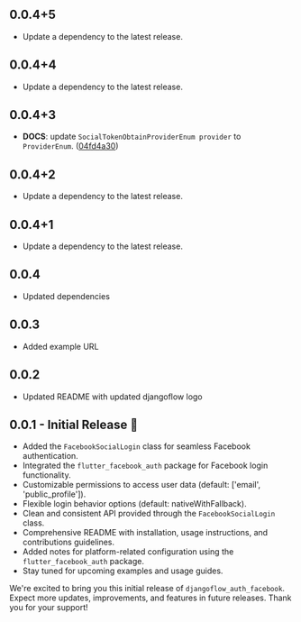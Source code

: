 ## 0.0.4+5

 - Update a dependency to the latest release.

## 0.0.4+4

 - Update a dependency to the latest release.

## 0.0.4+3

 - **DOCS**: update `SocialTokenObtainProviderEnum provider` to `ProviderEnum`. ([04fd4a30](https://github.com/djangoflow/flutter-djangoflow/commit/04fd4a30108808ec2b83de040df76e2bc0bd03fd))

## 0.0.4+2

 - Update a dependency to the latest release.

## 0.0.4+1

 - Update a dependency to the latest release.

## 0.0.4

- Updated dependencies

## 0.0.3

- Added example URL

## 0.0.2

- Updated README with updated djangoflow logo

## 0.0.1 - Initial Release 🚀

- Added the `FacebookSocialLogin` class for seamless Facebook authentication.
- Integrated the `flutter_facebook_auth` package for Facebook login functionality.
- Customizable permissions to access user data (default: ['email', 'public_profile']).
- Flexible login behavior options (default: nativeWithFallback).
- Clean and consistent API provided through the `FacebookSocialLogin` class.
- Comprehensive README with installation, usage instructions, and contributions guidelines.
- Added notes for platform-related configuration using the `flutter_facebook_auth` package.
- Stay tuned for upcoming examples and usage guides.

We're excited to bring you this initial release of `djangoflow_auth_facebook`. Expect more updates, improvements, and features in future releases. Thank you for your support!
